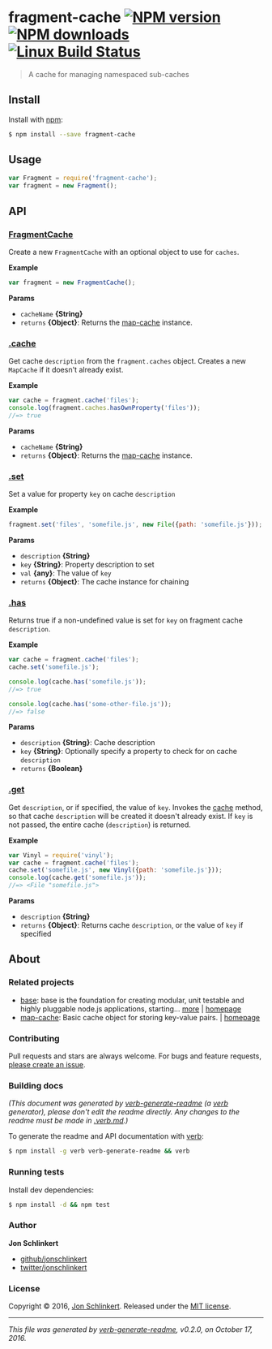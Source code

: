 # fragment-cache [![NPM version](https://img.shields.io/npm/v/fragment-cache.svg?style=flat)](https://www.npmjs.com/package/fragment-cache) [![NPM downloads](https://img.shields.io/npm/dm/fragment-cache.svg?style=flat)](https://npmjs.org/package/fragment-cache) [![Linux Build Status](https://img.shields.io/travis/jonschlinkert/fragment-cache.svg?style=flat&label=Travis)](https://travis-ci.org/jonschlinkert/fragment-cache)

> A cache for managing namespaced sub-caches

## Install

Install with [npm](https://www.npmjs.com/):

```sh
$ npm install --save fragment-cache
```

## Usage

```js
var Fragment = require('fragment-cache');
var fragment = new Fragment();
```

## API

### [FragmentCache](index.js#L24)

Create a new `FragmentCache` with an optional object to use for `caches`.

**Example**

```js
var fragment = new FragmentCache();
```

**Params**

* `cacheName` **{String}**
* `returns` **{Object}**: Returns the [map-cache](https://github.com/jonschlinkert/map-cache) instance.

### [.cache](index.js#L49)

Get cache `description` from the `fragment.caches` object. Creates a new `MapCache` if it doesn't already exist.

**Example**

```js
var cache = fragment.cache('files');
console.log(fragment.caches.hasOwnProperty('files'));
//=> true
```

**Params**

* `cacheName` **{String}**
* `returns` **{Object}**: Returns the [map-cache](https://github.com/jonschlinkert/map-cache) instance.

### [.set](index.js#L67)

Set a value for property `key` on cache `description`

**Example**

```js
fragment.set('files', 'somefile.js', new File({path: 'somefile.js'}));
```

**Params**

* `description` **{String}**
* `key` **{String}**: Property description to set
* `val` **{any}**: The value of `key`
* `returns` **{Object}**: The cache instance for chaining

### [.has](index.js#L93)

Returns true if a non-undefined value is set for `key` on fragment cache `description`.

**Example**

```js
var cache = fragment.cache('files');
cache.set('somefile.js');

console.log(cache.has('somefile.js'));
//=> true

console.log(cache.has('some-other-file.js'));
//=> false
```

**Params**

* `description` **{String}**: Cache description
* `key` **{String}**: Optionally specify a property to check for on cache `description`
* `returns` **{Boolean}**

### [.get](index.js#L115)

Get `description`, or if specified, the value of `key`. Invokes the [cache](#cache) method, so that cache `description` will be created it doesn't already exist. If `key` is not passed, the entire cache (`description`) is returned.

**Example**

```js
var Vinyl = require('vinyl');
var cache = fragment.cache('files');
cache.set('somefile.js', new Vinyl({path: 'somefile.js'}));
console.log(cache.get('somefile.js'));
//=> <File "somefile.js">
```

**Params**

* `description` **{String}**
* `returns` **{Object}**: Returns cache `description`, or the value of `key` if specified

## About

### Related projects

* [base](https://www.npmjs.com/package/base): base is the foundation for creating modular, unit testable and highly pluggable node.js applications, starting… [more](https://github.com/node-base/base) | [homepage](https://github.com/node-base/base "base is the foundation for creating modular, unit testable and highly pluggable node.js applications, starting with a handful of common methods, like `set`, `get`, `del` and `use`.")
* [map-cache](https://www.npmjs.com/package/map-cache): Basic cache object for storing key-value pairs. | [homepage](https://github.com/jonschlinkert/map-cache "Basic cache object for storing key-value pairs.")

### Contributing

Pull requests and stars are always welcome. For bugs and feature requests, [please create an issue](../../issues/new).

### Building docs

_(This document was generated by [verb-generate-readme](https://github.com/verbose/verb-generate-readme) (a [verb](https://github.com/verbose/verb) generator), please don't edit the readme directly. Any changes to the readme must be made in [.verb.md](.verb.md).)_

To generate the readme and API documentation with [verb](https://github.com/verbose/verb):

```sh
$ npm install -g verb verb-generate-readme && verb
```

### Running tests

Install dev dependencies:

```sh
$ npm install -d && npm test
```

### Author

**Jon Schlinkert**

* [github/jonschlinkert](https://github.com/jonschlinkert)
* [twitter/jonschlinkert](http://twitter.com/jonschlinkert)

### License

Copyright © 2016, [Jon Schlinkert](https://github.com/jonschlinkert).
Released under the [MIT license](https://github.com/jonschlinkert/fragment-cache/blob/master/LICENSE).

***

_This file was generated by [verb-generate-readme](https://github.com/verbose/verb-generate-readme), v0.2.0, on October 17, 2016._
